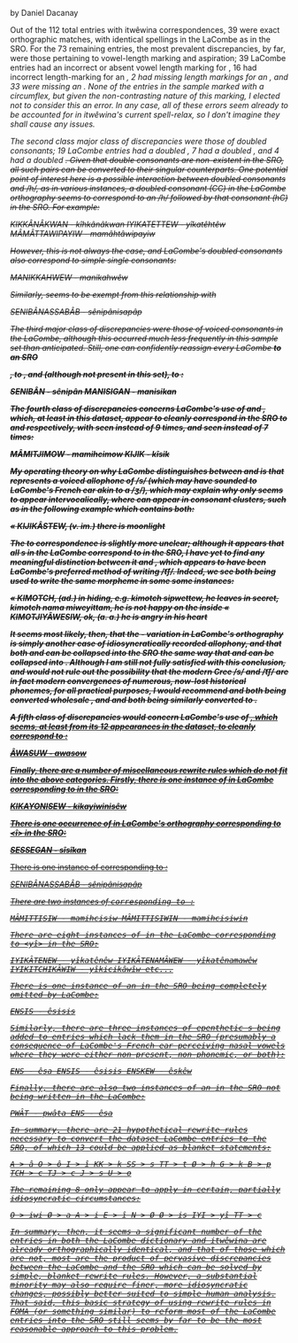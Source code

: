 by Daniel Dacanay

Out of the 112 total entries with itwêwina correspondences, 39 were exact orthographic matches, with identical spellings in the LaCombe as in the SRO. For the 73 remaining entries, the most prevalent discrepancies, by far, were those pertaining to vowel-length marking and aspiration; 39 LaCombe entries had an incorrect or absent vowel length marking for <A>, 16 had incorrect length-marking for an <I>, 2 had missing length markings for an <O>, and 33 were missing an <H>. None of the entries in the sample marked <E> with a circumflex, but given the non-contrasting nature of this marking, I elected not to consider this an error.  In any case, all of these errors seem already to be accounted for in itwêwina's current spell-relax, so I don't imagine they shall cause any issues.

The second class major class of discrepancies were those of doubled consonants; 19 LaCombe entries had a doubled <t>, 7 had a doubled <k>, and 4 had a doubled <s>. Given that double consonants are non-existent in the SRO, all such pairs can be converted to their singular counterparts. One potential point of interest here is a possible interaction between doubled consonants and /h/, as in various instances, a doubled consonant (CC) in the LaCombe orthography seems to correspond to an /h/ followed by that consonant (hC) in the SRO. For example:

KIKKÂNÂKWAN - kîhkânâkwan
IYIKATETTEW - yîkatêhtêw
MÂMÂTTAWIPAYIW - mamâhtâwipayiw

However, this is not always the case, and LaCombe's doubled consonants also correspond to simple single consonants:

MANIKKAHWEW - manikahwêw

Similarly, <SS> seems to be exempt from this relationship with <h>

SENIBÂNASSABÂB - sênipânisapâp

The third major class of discrepancies were those of voiced consonants in the LaCombe, although this occurred much less frequently in this sample set than anticipated. Still, one can confidently reassign every LaCombe <B> to an SRO <p>, <G> to <k>, and (although not present in this set), <Z> to <s>:

SENIBÂN - sênipân
MANISIGAN - manisikan

The fourth class of discrepancies concerns LaCombe's use of <J> and <TJ>, which, at least in this dataset, appear to cleanly correspond in the SRO to <s> and <c> respectively, with <J> seen instead of <s> 9 times, and <TJ> seen instead of <c> 7 times:

MÂMITJIMOW - mamihcimow
KIJIK - kîsik

My operating theory on why LaCombe distinguishes between <J> and <S> is that <J> represents a voiced allophone of /s/ (which may have sounded to LaCombe's French ear akin to a /ʒ/), which may explain why <J> only seems to appear intervocalically, where <S> can appear in consonant clusters, such as in the following example which contains both:

« KIJIKÂSTEW, (v. im.) there is moonlight

The <TJ> to <c> correspondence is slightly more unclear; although it appears that all <TJ>s in the LaCombe correspond to <c> in the SRO, I have yet to find any meaningful distinction between it and <TCH>, which appears to have been LaCombe's preferred method of writing /t͡ʃ/. Indeed, we see both being used to write the same morpheme in some some instances:

« KIMOTCH, (ad.) in hiding, e.g. kimotch sipwettew, he leaves in secret, kimotch nama miweyittam, he is not happy on the inside
« KIMOTJIYÂWESIW, ok, (a. a.) he is angry in his heart

It seems most likely, then, that the <TJ> - <TCH> variation in LaCombe's orthography is simply another case of idiosyncratically recorded allophony, and that both <TJ> and <TCH> can be collapsed into the SRO <c> the same way that <S> and <J> can be collapsed into <s>. Although I am still not fully satisfied with this conclusion, and would not rule out the possibility that the modern Cree /s/ and /t͡ʃ/ are in fact modern convergences of numerous, now-lost historical phonemes, for all practical purposes, I would recommend <TJ> and <TCH> both being converted wholesale <c>, and <J> and <S> both being similarly converted to <s>.

A fifth class of discrepancies would concern LaCombe's use of <U>, which seems, at least from its 12 appearances in the dataset, to cleanly correspond to <o>:

ÂWASUW - awasow

Finally, there are a number of miscellaneous rewrite rules which do not fit into the above categories. Firstly, there is one instance of <O> in LaCombe corresponding to <iwi> in the SRO:

KIKAYONISEW - kikayiwinisêw

There is one occurrence of <E> in LaCombe's orthography corresponding to <î> in the SRO:

SESSEGAN - sîsîkan

There is one instance of <A> corresponding to <i>:

SENIBÂNASSABÂB - sênipânisapâp

There are two instances of <TT> corresponding to <c>:

MÂMITTISIW - mamihcisiw
MÂMITTISIWIN - mamihcisiwin

There are eight instances of <IYI> in the LaCombe corresponding to <yî> in the SRO:

IYIKÂTENEW - yîkatênêw
IYIKÂTENAMÂWEW - yîkatênamawêw
IYIKITCHIKÂWIW - yîkicikâwîw
etc...

There is one instance of an <is> in the SRO being completely omitted by LaCombe:

ENSIS - êsisis

Similarly, there are three instances of epenthetic <N>s being added to entries which lack them in the SRO (presumably a consequence of LaCombe's French ear perceiving nasal vowels where they were either non-present, non-phonemic, or both):

ENS - êsa
ENSIS - êsisis
ENSKEW - êskêw

Finally, there are also two instances of an <a> in the SRO not being written in the LaCombe:

PWÂT - pwâta
ENS - êsa

In summary, there are 21 hypothetical rewrite rules necessary to convert the dataset LaCombe entries to the SRO, of which 13 could be applied as blanket statements:

A > â
O > ô
I > î
KK > k
SS > s
TT > t
Ø > h
G > k
B > p
TCH > c
TJ > c
J > s
U > o

The remaining 8 only appear to apply in certain, partially idiosyncratic circumstances:

O > iwi
Ø > a
A > i
E > î
N > Ø
Ø > is
IYI > yî
TT > c

In summary, then, it seems a significant number of the entries in both the LaCombe dictionary and itwêwina are already orthographically identical, and that of those which are not, most are the product of pervasive discrepancies between the LaCombe and the SRO which can be solved by simple, blanket rewrite rules. However, a substantial minority may also require finer, more idiosyncratic changes, possibly better suited to simple human analysis. That said, this basic strategy of using rewrite rules in FOMA (or something similar) to reform most of the LaCombe entries into the SRO still seems by far to be the most reasonable approach to this problem.
